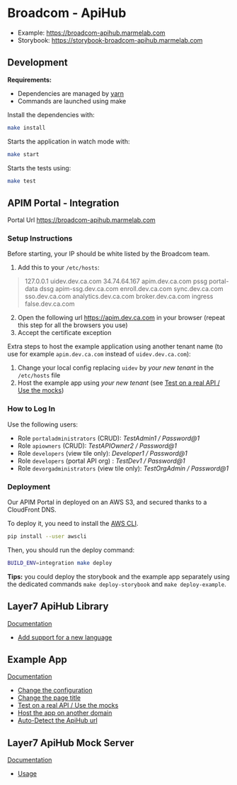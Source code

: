 # Broadcom - ApiHub

- Example: <https://broadcom-apihub.marmelab.com>
- Storybook: <https://storybook-broadcom-apihub.marmelab.com>

## Development

**Requirements:**

- Dependencies are managed by [yarn](https://yarnpkg.com/)
- Commands are launched using make

Install the dependencies with:

```sh
make install
```

Starts the application in watch mode with:

```sh
make start
```

Starts the tests using:

```sh
make test
```

## APIM Portal - Integration

Portal Url <https://broadcom-apihub.marmelab.com>

### Setup Instructions

Before starting, your IP should be white listed by the Broadcom team.

1. Add this to your `/etc/hosts`:

> 127.0.0.1 uidev.dev.ca.com
> 34.74.64.167 apim.dev.ca.com pssg portal-data dssg apim-ssg.dev.ca.com enroll.dev.ca.com sync.dev.ca.com sso.dev.ca.com analytics.dev.ca.com broker.dev.ca.com ingress false.dev.ca.com

2. Open the following url <https://apim.dev.ca.com> in your browser (repeat this step for all the browsers you use)
3. Accept the certificate exception

Extra steps to host the example application using another tenant name (to use for example `apim.dev.ca.com` instead of `uidev.dev.ca.com`):

1. Change your local config replacing `uidev` by *your new tenant* in the `/etc/hosts` file
2. Host the example app using *your new tenant* (see [Test on a real API / Use the mocks](./packages/example/README.md##test-on-a-real-api-/-use-the-mocks))

### How to Log In

Use the following users:

- Role `portaladministrators` (CRUD):  _TestAdmin1 / Password@1_
- Role `apiowners` (CRUD): _TestAPIOwner2 / Password@1_
- Role `developers` (view tile only): _Developer1 / Password@1_
- Role `developers` (portal API org) : _TestDev1 / Password@1_
- Role `devorgadministrators` (view tile only): _TestOrgAdmin / Password@1_

### Deployment

Our APIM Portal in deployed on an AWS S3, and secured thanks to a CloudFront DNS.

To deploy it, you need to install the [AWS CLI](https://aws.amazon.com/cli).

``` sh
pip install --user awscli
```

Then, you should run the deploy command:

``` sh
BUILD_ENV=integration make deploy
```

**Tips:** you could deploy the storybook and the example app separately using the dedicated commands `make deploy-storybook` and `make deploy-example`.

## Layer7 ApiHub Library

[Documentation](./packages/layer7-apihub/README.md)

- [Add support for a new language](./packages/layer7-apihub/README.md##add-support-for-a-new-language)

## Example App

[Documentation](./packages/example/README.md)

- [Change the configuration](./packages/example/README.md##change-the-configuration)
- [Change the page title](./packages/example/README.md##change-the-page-title)
- [Test on a real API / Use the mocks](./packages/example/README.md##test-on-a-real-api-/-use-the-mocks)
- [Host the app on another domain](./packages/example/README.md##host-the-app-on-another-domain)
- [Auto-Detect the ApiHub url](./packages/example/README.md##auto-detect-the-apihub-url)

## Layer7 ApiHub Mock Server

[Documentation](./packages/layer7-apihub-mock/README.md)

- [Usage](./packages/layer7-apihub-mock/README.md##usage)

